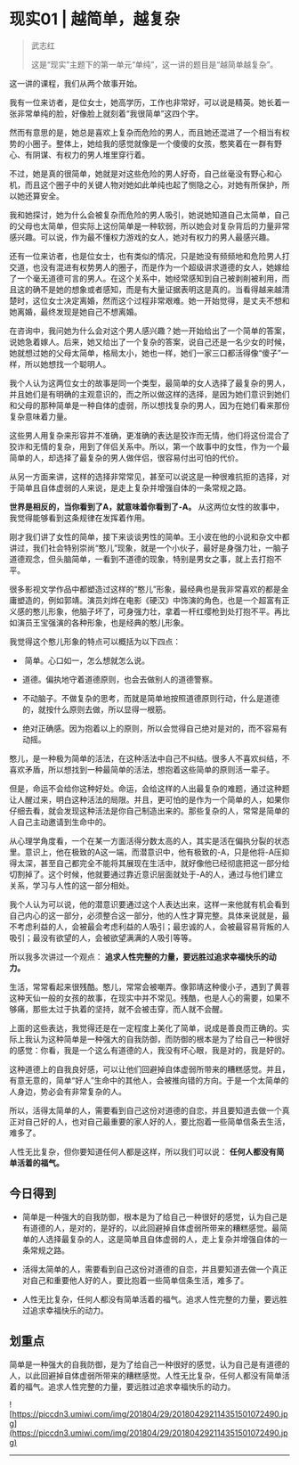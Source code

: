 # 现实01 | 越简单，越复杂

> 武志红
> 
> 这是“现实”主题下的第一单元“单纯”，这一讲的题目是“越简单越复杂”。

这一讲的课程，我们从两个故事开始。

我有一位来访者，是位女士，她高学历，工作也非常好，可以说是精英。她长着一张非常单纯的脸，好像脸上就刻着“我很简单”这四个字。

然而有意思的是，她总是喜欢上复杂而危险的男人，而且她还混进了一个相当有权势的小圈子。整体上，她给我的感觉就像是一个傻傻的女孩，憨笑着在一群有野心、有阴谋、有权力的男人堆里穿行着。

不过，她是真的很简单，她就是对这些危险的男人好奇，自己丝毫没有野心和心机，而且这个圈子中的关键人物对她如此单纯也起了恻隐之心，对她有所保护，所以她还算安全。

我和她探讨，她为什么会被复杂而危险的男人吸引，她说她知道自己太简单，自己的父母也太简单，但实际上这份简单是一种软弱，所以她会对复杂背后的力量非常感兴趣。可以说，作为最不懂权力游戏的女人，她对有权力的男人最感兴趣。

还有一位来访者，也是位女士，也有类似的情况，只是她没有频频地和危险男人打交道，也没有混进有权势男人的圈子，而是作为一个超级讲求道德的女人，她嫁给了一个毫无道德可言的男人。在这个关系中，她经常感知到自己被剥削被利用，而且这的确不是她的想象或者感知，而是有大量证据表明这是真的。当看得越来越清楚时，这位女士决定离婚，然而这个过程非常艰难。她一开始觉得，是丈夫不想和她离婚，最终发现是她自己不想离婚。

在咨询中，我问她为什么会对这个男人感兴趣？她一开始给出了一个简单的答案，说她急着嫁人。后来，她又给出了一个复杂的答案，说自己还是一名少女的时候，她就想过她的父母太简单，格局太小，她也一样，她们一家三口都活得像“傻子”一样，所以她想找一个聪明人。

我个人认为这两位女士的故事是同一个类型，最简单的女人选择了最复杂的男人，并且她们是有明确的主观意识的，而之所以做这样的选择，是因为她们意识到她们和父母的那种简单是一种自体的虚弱，所以想找复杂的男人，因为在她们看来那份复杂意味着力量。

这些男人用复杂来形容并不准确，更准确的表达是狡诈而无情，他们将这份混合了狡诈和无情的复杂，用到了伴侣关系中。所以，第一个故事中的女性，作为一个最简单的人，却选择了最复杂的男人做伴侣，很容易付出可怕的代价。

从另一方面来讲，这样的选择非常常见，甚至可以说这是一种很难抗拒的选择，对于简单且自体虚弱的人来说，是走上复杂并增强自体的一条常规之路。

 **世界是相反的，当你看到了A，就意味着你看到了-A。** 从这两位女性的故事中，我觉得能够看到这条规律在发挥着作用。

刚才我们讲了女性的简单，接下来谈谈男性的简单。王小波在他的小说和杂文中都讲过，我们社会特别崇尚“憨儿”现象，就是一个小伙子，最好是身强力壮，一脑子道德观念，但头脑简单，一看到不道德的现象，特别是男女之事，就上去打抱不平。

很多影视文学作品中都塑造过这样的“憨儿”形象，最经典也是我非常喜欢的都是金庸塑造的，例如郭靖。演员刘烨在电影《硬汉》中饰演的角色，也是一个超富有正义感的憨儿形象，他脑子坏了，可身强力壮，拿着一杆红缨枪到处打抱不平。再比如演员王宝强演的各种形象，也是经典的憨儿形象。

我觉得这个憨儿形象的特点可以概括为以下四点：

*  简单。心口如一，怎么想就怎么说。

* 道德。偏执地守着道德原则，也会去做别人的道德警察。

* 不动脑子。不做复杂的思考，而就是简单地按照道德原则行动，什么是道德的，就按什么原则去做，所以显得一根筋。

* 绝对正确感。因为抱着以上的原则，所以会觉得自己绝对是对的，而不容易有动摇。

憨儿，是一种极为简单的活法，在这种活法中自己不纠结。很多人不喜欢纠结，不喜欢矛盾，所以想找到一种最简单的活法，想抱着这些简单的原则活一辈子。

但是，命运不会给你这种好处。命运，会给这样的人出最复杂的难题，通过这种题让人醒过来，明白这种活法的局限。并且，更可怕的是作为一个简单的人，如果你仔细去看，就会发现这种活法是你自己制造出来的。那些复杂的人，常常是简单的人自己主动邀请到生命中的。

从心理学角度看，一个在某一方面活得分数太高的人，其实是活在偏执分裂的状态里。意识上，他在极致的A这一端，而潜意识中，他有极致的-A，只是他将-A压抑得太深，甚至自己都完全不能将其展现在生活中，就好像他已经彻底把这一部分给切割掉了。这个时候，他就要通过靠近意识层面就处于-A的人，通过与他们建立关系，学习与人性的这一部分相处。

我个人认为可以说，他的潜意识要通过这个人表达出来，这样一来他就有机会看到自己内心的这一部分，必须整合这一部分，他的人性才算完整。具体来说就是，最不考虑利益的人，会被最会考虑利益的人吸引；最忠诚的人，会被最容易背叛的人吸引；最没有欲望的人，会被欲望满满的人吸引等等。

所以我多次讲过一个观点： **追求人性完整的力量，要远胜过追求幸福快乐的动力。**

生活，常常看起来很残酷。憨儿，常常会被嘲弄。像郭靖这种傻小子，遇到了黄蓉这种天仙一般的女孩的故事，在现实中并不常见。残酷，也是人心的需要，如果不够痛，那些太过于执着的坚持，就不会被击穿，而人就不会醒。

上面的这些表达，我觉得还是在一定程度上美化了简单，说成是善良而正确的。实际上我认为这种简单是一种强大的自我防御，而防御的根本是为了给自己一种很好的感觉：你看，我是一个这么有道德的人，我没有坏心眼，我是对的，我是好的。

这种道德上的自我良好感，可以让他们回避掉自体虚弱所带来的糟糕感觉。并且，有意无意的，简单“好人”生命中的其他人，会被推向错的方向。于是一个太简单的人身边，势必会有非常复杂的人。

所以，活得太简单的人，需要看到自己这份对道德的自恋，并且要知道去做一个真正对自己好的人，也对自己最重要的家人好的人，要比抱着一些简单信条去生活，难多了。

人性无比复杂，但你要知道任何人都是这样，所以我们可以说： **任何人都没有简单活着的福气。**

## 今日得到

* 简单是一种强大的自我防御，根本是为了给自己一种很好的感觉，认为自己是有道德的人，是对的，是好的，以此回避掉自体虚弱所带来的糟糕感觉。最简单的人选择最复杂的人，这是简单且自体虚弱的人，走上复杂并增强自体的一条常规之路。

* 活得太简单的人，需要看到自己这份对道德的自恋，并且要知道去做一个真正对自己和重要他人好的人，要比抱着一些简单信条生活，难多了。

* 人性无比复杂，任何人都没有简单活着的福气。追求人性完整的力量，要远胜过追求幸福快乐的动力。

## 划重点

简单是一种强大的自我防御，是为了给自己一种很好的感觉，认为自己是有道德的人，以此回避掉自体虚弱所带来的糟糕感觉。人性无比复杂，任何人都没有简单活着的福气。追求人性完整的力量，要远胜过追求幸福快乐的动力。

![https://piccdn3.umiwi.com/img/201804/29/201804292114351501072490.jpg](https://piccdn3.umiwi.com/img/201804/29/201804292114351501072490.jpg)

---
